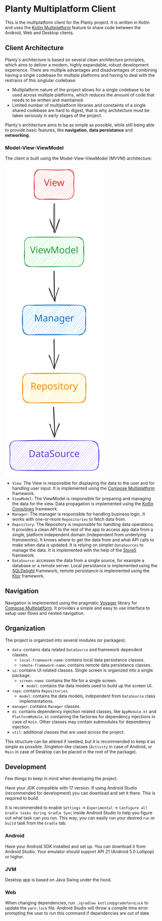 # Planty Multiplatform Client

This is the multiplatform client for the Planty project. It is written in Kotlin and uses the [Kotlin Multiplatform](https://kotlinlang.org/docs/reference/multiplatform.html) feature to share code between the Android, Web and Desktop clients.

## Client Architecture

Planty's architecture is based on several clean architecture principles, which aims to deliver a modern, highly expandable, robust development experience. There are multiple advantages and disadvantages of combining having a single codebase for multiple platforms and having to deal with the restrains of this singlular codebase:

- Multiplatform nature of the project allows for a single codebase to be used across multiple platforms, which reduces the amount of code that needs to be written and maintained.
- Limited number of multiplatform libraries and constaints of a single shared codebase are hard to digest, that is why architecture must be taken seriously in early stages of the project.

Planty's architecture aims to be as simple as possible, while still being able to provide basic features, like **navigation**, **data persistance** and **networking**.

### Model-View-ViewModel

The client is built using the Model-View-ViewModel (MVVM) architecture:

![MVVM Diagram](assets/uml/mvvm-arch.svg)

- `View`: The View is responsible for displaying the data to the user and for handling user input. It is implemented using the [Compose Multiplatform](https://www.jetbrains.com/lp/compose-multiplatform/) framework.
- `ViewModel`: The ViewModel is responsible for preparing and managing the data for the view. Data propagation is implemented using the [Kotlin Coroutines](https://kotlinlang.org/docs/reference/coroutines-overview.html) framework.
- `Manager`: The manager is responsible for handling business logic. It works with one-or-more `Repositories` to fetch data from.
- `Repository`: The Repository is responsible for handling data operations. It provides a clean API to the rest of the app to access app data from a single, platform independent domain (independent from underlying frameworks). It knows where to get the data from and what API calls to make when data is updated. It is relying on simpler `DataSources` to manage the data. It is implemented with the help of the [Store5](https://github.com/MobileNativeFoundation/Store) framework.
- `DataSource`: accesses the data from a single source, for example a database or a remote server. Local persistance is implemented using the [SQLDelight](https://github.com/cashapp/sqldelight) framework, remote persistance is implemented using the [Ktor](https://ktor.io/) framework.

## Navigation

Navigation is implemented using the pragmatic [Voyager](https://github.com/adrielcafe/voyager) library for [Compose Multiplatform](https://www.jetbrains.com/lp/compose-multiplatform/). It provides a simple and easy to use interface to setup user flows and nested navigation.

## Organization

The project is organized into several modules (or packages):

- `data`: contains data related `DataSource` and framework dependent classes.
  - `local-framework-name`: contains local data persistance classes.
  - `remote-framework-name`: contains remote data persistance classes.
- `ui`: contains UI related classes. Single screen is organized into a single package.
  - `screen-name`: contains the file for a single screen.
    - `model`: contains the data models used to build up the screen UI.
- `repo`: contains `Repositories`.
  - `model`: contains the data models, independent from `DataSource` class implementations.
- `manager`: contains `Manager` classes.
- `di`: contains dependency injection related classes, like `AppModule.kt` and `PlatformModule.kt` containing the factories for dependency injections in case of `Koin`. Other classes may contain submodules for dependency injection.
- `util`: additional classes that are used across the project.

This structure can be altered if needed, but it is recommended to keep it as simple as possible. Singleton-like classes (`Activity` in case of Android, or `Main` in case of Desktop can be placed in the root of the package).

## Development

Few things to keep in mind when developing the project.

Have your JDK compatible with 17 version. If using Android Studio (recommended for development) you can download and set it there. This is required to build.

It is recommended to enable `Settings` -> `Experimental` -> `Configure all Gradle tasks during Gradle Sync` inside Android Studio to help you figure out what task can you run. This way, you can easily run your desired `run` or `build` task from the `Gradle` tab.

### Android

Have your Android SDK installed and set up. You can download it from Android Studio. Your emulator should support API 21 (Android 5.0 Lollipop) or higher.

### JVM

Desktop app is based on Java Swing under the hood.

### Web

When changing dependencies, run `./gradlew kotlinUpgradeYarnLock` to update the `yarn.lock` file. Android Studio will throw a compile time error prompting the user to run this command if dependencies are out of date.
